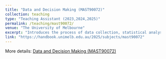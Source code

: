 ```yaml
---
title: "Data and Decision Making (MAST90072)"
collection: teaching
type: "Teaching Assistant (2023,2024,2025)"
permalink: /teaching/mast90072/
venue: "The University of Melbourne"
excerpt: "Introduces the process of data collection, statistical analysis, and decision-making, with a focus on biotechnology and effective communication of results."
link: "https://handbook.unimelb.edu.au/2025/subjects/mast90072"
---
```


More details: [Data and Decision Making (MAST90072)](https://handbook.unimelb.edu.au/2025/subjects/mast90072)
